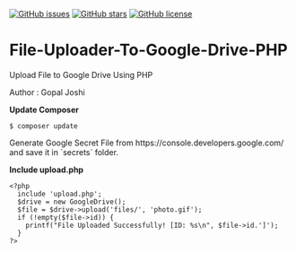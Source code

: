 [![GitHub issues](https://img.shields.io/github/issues/spjoshis/File-Uploader-To-Google-Drive-PHP.svg)](https://github.com/spjoshis/File-Uploader-To-Google-Drive-PHP/issues) [![GitHub stars](https://img.shields.io/github/stars/spjoshis/File-Uploader-To-Google-Drive-PHP.svg)](https://github.com/spjoshis/File-Uploader-To-Google-Drive-PHP/stargazers) [![GitHub license](https://img.shields.io/github/license/spjoshis/File-Uploader-To-Google-Drive-PHP.svg)](https://github.com/spjoshis/File-Uploader-To-Google-Drive-PHP)
    
# File-Uploader-To-Google-Drive-PHP
Upload File to Google Drive Using PHP

Author : Gopal Joshi <br>

<b>Update Composer</b>
<pre><code>$ composer update</code></pre>
<p>Generate Google Secret File from https://console.developers.google.com/ and save it in `secrets` folder.</p>

<b>Include upload.php</b>
<pre><code>&lt;?php
  include 'upload.php';
  $drive = new GoogleDrive();
  $file = $drive->upload('files/', 'photo.gif');
  if (!empty($file->id)) {
    printf("File Uploaded Successfully! [ID: %s\n", $file->id.']');
  }
?&gt;
</code></pre>
